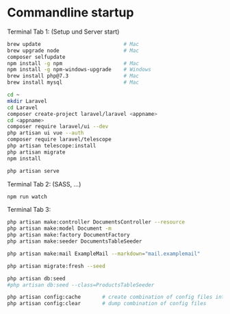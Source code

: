 # Commandline startup

Terminal Tab 1: (Setup und Server start)
```bash
brew update                           # Mac
brew upgrade node                     # Mac
composer selfupdate
npm install -g npm                    # Mac
npm install -g npm-windows-upgrade    # Windows
brew install php@7.3                  # Mac
brew install mysql                    # Mac
```

```bash
cd ~
mkdir Laravel
cd Laravel
composer create-project laravel/laravel <appname>
cd <appname>
composer require laravel/ui --dev
php artisan ui vue --auth
composer require laravel/telescope
php artisan telescope:install
php artisan migrate
npm install
```

```bash
php artisan serve
```

Terminal Tab 2: (SASS, ...)
```bash
npm run watch
```

Terminal Tab 3:
```bash
php artisan make:controller DocumentsController --resource
php artisan make:model Document -m
php artisan make:factory DocumentFactory
php artisan make:seeder DocumentsTableSeeder

php artisan make:mail ExampleMail --markdown="mail.examplemail"
```

```bash
php artisan migrate:fresh --seed
```

```bash
php artisan db:seed
#php artisan db:seed --class=ProductsTableSeeder
```

```bash
php artisan config:cache       # create combination of config files into one file
php artisan config:clear       # dump combination of config files
```



